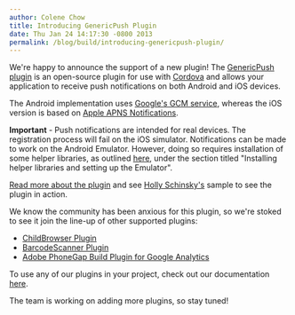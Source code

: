 ```yaml
---
author: Colene Chow
title: Introducing GenericPush Plugin
date: Thu Jan 24 14:17:30 -0800 2013
permalink: /blog/build/introducing-genericpush-plugin/
---
```


We're happy to announce the support of a new plugin! The
[GenericPush plugin](https://github.com/phonegap-build/PushPlugin) is
an open-source plugin for use with [Cordova](http://cordova.apache.org)
and allows your application to receive push notifications on both
Android and iOS devices. 

<!-- end-slug -->

The Android implementation uses
[Google's GCM service](http://developer.android.com/google/gcm/index.html), whereas
the iOS version is based on
[Apple APNS Notifications](http://developer.apple.com/library/mac/#documentation/NetworkingInternet/Conceptual/RemoteNotificationsPG/ApplePushService/ApplePushService.html).

**Important** - Push notifications are intended for real devices.
The registration process will fail on the iOS simulator.
Notifications can be made to work on the Android Emulator.
However, doing so requires installation of some helper libraries,
as outlined [here](<http://www.androidhive.info/2012/10/android-push-notifications-using-google-cloud-messaging-gcm-php-and-mysql/>),
under the section titled "Installing helper libraries and setting up
the Emulator".

[Read more about the plugin](https://github.com/phonegap-build/PushPlugin)
and see [Holly Schinsky's](http://devgirl.org/2013/01/24/push-notifications-plugin-support-added-to-phonegap-build/)
sample to see the plugin in action.

We know the community has been anxious for this plugin, so we're stoked
to see it join the line-up of other supported plugins:

-  [ChildBrowser Plugin](https://build.phonegap.com/blog/childbrowser-plugin)
-  [BarcodeScanner Plugin](https://build.phonegap.com/blog/barcodescanner-plugin)
-  [Adobe PhoneGap Build Plugin for Google Analytics](https://build.phonegap.com/blog/analytics-plugin)

To use any of our plugins in your project, check out our documentation
[here](https://build.phonegap.com/docs/plugins).

The team is working on adding more plugins, so stay tuned!
